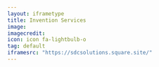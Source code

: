```yaml
---
layout: iframetype
title: Invention Services
image: 
imagecredit:
icon: icon fa-lightbulb-o 
tag: default
iframesrc: "https://sdcsolutions.square.site/"
---
```



